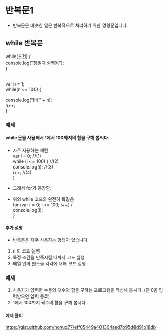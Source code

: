 # 반복문1

- 반복문은 비슷한 일은 반복적으로 처리하기 위한 명령문입니다.


## while 반복문 
while(조건) { <br/>
  console.log("참일때 실행됨"); <br/>
} <br/><br/>


var n = 1; <br/>
while(n <= 100) { <br/>    
    console.log("Hi " + n); <br/>
    n++; <br/>
} <br/>


### 예제

#### while 문을 사용해서 1에서 100까지의 합을 구해 봅시다.

- 자주 사용하는 패턴 <br/> 
var i = 0; //(1) <br/>
while (i <= 100) { //(2) <br/>
  console.log(i); //(3) <br/>
  i++; //(4) <br/>
} <br/>

- 그래서 for가 등장함.
-  위의 while 코드와 완전히 똑같음 <br/>
for (var i = 0; i <= 100; i++) { <br/>
  console.log(i); <br/>
} <br/>


#### 추가 설명
- 반복문은 자주 사용하는 형태가 있습니다.
1. n 회 코드 실행
2. 특정 조건을 만족시킬 때까지 코드 실행
3. 배열 안의 원소들 각각에 대해 코드 실행


### 예제
1. 사용자가 입력한 수들의 갯수와 합을 구하는 프로그램을 작성해 봅시다. (단 0을 입력받으면 입력 종료)
2. 1에서 100까지 짝수의 합을 구해 봅시다.

#### 예제 풀이
https://gist.github.com/honux77/eff05449a401304aed7b95d8d91b18db